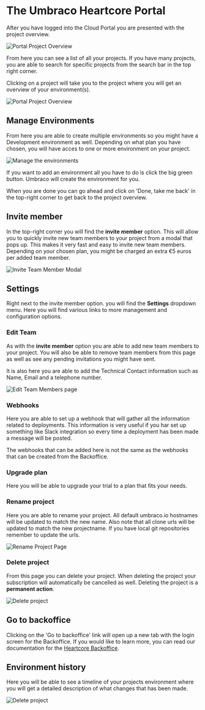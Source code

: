 # The Umbraco Heartcore Portal

After you have logged into the Cloud Portal you are presented with the project overview.

![Portal Project Overview](images/portalOverview.png)

From here you can see a list of all your projects. If you have many projects, you are able to search for specific projects from the search bar in the top right corner.

Clicking on a project will take you to the project where you will get an overview of your environment(s).

![Portal Project Overview](images/projectOverview.png)

## Manage Environments

From here you are able to create multiple environments so you might have a Development environment as well. Depending on what plan you have chosen, you will have acces to one or more environment on your project.

![Manage the environments](images/manageEnvironments.png)

If you want to add an environment all you have to do is click the big green button. Umbraco will create the environment for you.

When you are done you can go ahead and click on 'Done, take me back' in the top-right corner to get back to the project overview.

## Invite member

In the top-right corner you will find the **invite member** option. This will allow you to quickly invite new team members to your project from a modal that pops up. This makes it very fast and easy to invite new team members. Depending on your chosen plan, you might be charged an extra €5 euros per added team member.

![Invite Team Member Modal](images/inviteModal.png)

## Settings

Right next to the invite member option. you will find the **Settings** dropdown menu. Here you will find various links to more management and configuration options.

### Edit Team

As with the **invite member** option you are able to add new team members to your project. You will also be able to remove team members from this page as well as see any pending invitations you might have sent.

It is also here you are able to add the Technical Contact information such as Name, Email and a telephone number.

![Edit Team Members page](images/editTeam.png)

### Webhooks

Here you are able to set up a webhook that will gather all the information related to deployments. This information is very useful if you har set up something like Slack integration so every time a deployment has been made a message will be posted.

The webhooks that can be added here is not the same as the webhooks that can be created from the Backoffice.

### Upgrade plan

Here you will be able to upgrade your trial to a plan that fits your needs.

### Rename project

Here you are able to rename your project. All default umbraco.io hostnames will be updated to match the new name. Also note that all clone urls will be updated to match the new projectname. If you have local git repositories remember to update the urls.

![Rename Project Page](images/renameProject.png)

### Delete project

From this page you can delete your project. When deleting the project your subscription will automatically be cancelled as well. Deleting the project is a **permanent action**.

![Delete project](images/deleteProject.png)

## Go to backoffice

Clicking on the 'Go to backoffice' link will open up a new tab with the login screen for the Backoffice. If you would like to learn more, you can read our documentation for the [Heartcore Backoffice](../The-Headless-Portal).

## Environment history

Here you will be able to see a timeline of your projects environment where you will get a detailed description of what changes that has been made.

![Delete project](images/environmentHistory.png)
